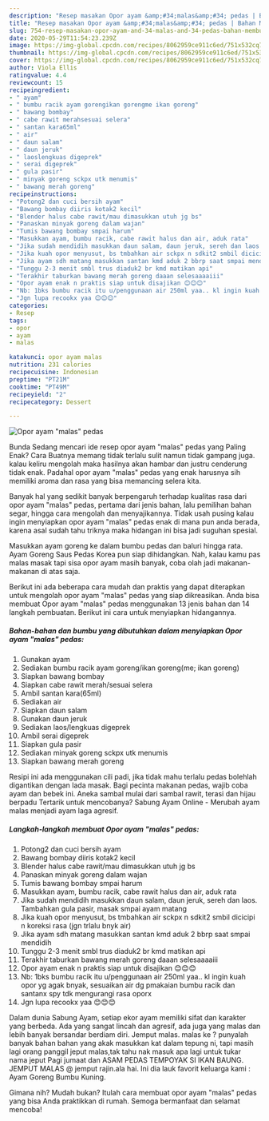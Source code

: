 ```yaml
---
description: "Resep masakan Opor ayam &amp;#34;malas&amp;#34; pedas | Bahan Membuat Opor ayam &amp;#34;malas&amp;#34; pedas Yang Enak Dan Lezat"
title: "Resep masakan Opor ayam &amp;#34;malas&amp;#34; pedas | Bahan Membuat Opor ayam &amp;#34;malas&amp;#34; pedas Yang Enak Dan Lezat"
slug: 754-resep-masakan-opor-ayam-and-34-malas-and-34-pedas-bahan-membuat-opor-ayam-and-34-malas-and-34-pedas-yang-enak-dan-lezat
date: 2020-05-29T11:54:23.239Z
image: https://img-global.cpcdn.com/recipes/8062959ce911c6ed/751x532cq70/opor-ayam-malas-pedas-foto-resep-utama.jpg
thumbnail: https://img-global.cpcdn.com/recipes/8062959ce911c6ed/751x532cq70/opor-ayam-malas-pedas-foto-resep-utama.jpg
cover: https://img-global.cpcdn.com/recipes/8062959ce911c6ed/751x532cq70/opor-ayam-malas-pedas-foto-resep-utama.jpg
author: Viola Ellis
ratingvalue: 4.4
reviewcount: 15
recipeingredient:
- " ayam"
- " bumbu racik ayam gorengikan gorengme ikan goreng"
- " bawang bombay"
- " cabe rawit merahsesuai selera"
- " santan kara65ml"
- " air"
- " daun salam"
- " daun jeruk"
- " laoslengkuas digeprek"
- " serai digeprek"
- " gula pasir"
- " minyak goreng sckpx utk menumis"
- " bawang merah goreng"
recipeinstructions:
- "Potong2 dan cuci bersih ayam"
- "Bawang bombay diiris kotak2 kecil"
- "Blender halus cabe rawit/mau dimasukkan utuh jg bs"
- "Panaskan minyak goreng dalam wajan"
- "Tumis bawang bombay smpai harum"
- "Masukkan ayam, bumbu racik, cabe rawit halus dan air, aduk rata"
- "Jika sudah mendidih masukkan daun salam, daun jeruk, sereh dan laos. Tambahkan gula pasir, masak smpai ayam matang"
- "Jika kuah opor menyusut, bs tmbahkan air sckpx n sdkit2 smbil dicicipi n koreksi rasa (jgn trlalu bnyk air)"
- "Jika ayam sdh matang masukkan santan kmd aduk 2 bbrp saat smpai mendidih"
- "Tunggu 2-3 menit smbl trus diaduk2 br kmd matikan api"
- "Terakhir taburkan bawang merah goreng daaan selesaaaaiii"
- "Opor ayam enak n praktis siap untuk disajikan 😊😊😊"
- "Nb: 1bks bumbu racik itu u/penggunaan air 250ml yaa.. kl ingin kuah opor yg agak bnyak, sesuaikan air dg pmakaian bumbu racik dan santanx spy tdk mengurangi rasa oporx"
- "Jgn lupa recookx yaa 😊😊😊"
categories:
- Resep
tags:
- opor
- ayam
- malas

katakunci: opor ayam malas 
nutrition: 231 calories
recipecuisine: Indonesian
preptime: "PT21M"
cooktime: "PT49M"
recipeyield: "2"
recipecategory: Dessert

---
```



![Opor ayam &#34;malas&#34; pedas](https://img-global.cpcdn.com/recipes/8062959ce911c6ed/751x532cq70/opor-ayam-malas-pedas-foto-resep-utama.jpg)

Bunda Sedang mencari ide resep opor ayam &#34;malas&#34; pedas yang Paling Enak? Cara Buatnya memang tidak terlalu sulit namun tidak gampang juga. kalau keliru mengolah maka hasilnya akan hambar dan justru cenderung tidak enak. Padahal opor ayam &#34;malas&#34; pedas yang enak harusnya sih memiliki aroma dan rasa yang bisa memancing selera kita.

Banyak hal yang sedikit banyak berpengaruh terhadap kualitas rasa dari opor ayam &#34;malas&#34; pedas, pertama dari jenis bahan, lalu pemilihan bahan segar, hingga cara mengolah dan menyajikannya. Tidak usah pusing kalau ingin menyiapkan opor ayam &#34;malas&#34; pedas enak di mana pun anda berada, karena asal sudah tahu triknya maka hidangan ini bisa jadi suguhan spesial.

Masukkan ayam goreng ke dalam bumbu pedas dan baluri hingga rata. Ayam Goreng Saus Pedas Korea pun siap dihidangkan. Nah, kalau kamu pas malas masak tapi sisa opor ayam masih banyak, coba olah jadi makanan-makanan di atas saja.


Berikut ini ada beberapa cara mudah dan praktis yang dapat diterapkan untuk mengolah opor ayam &#34;malas&#34; pedas yang siap dikreasikan. Anda bisa membuat Opor ayam &#34;malas&#34; pedas menggunakan 13 jenis bahan dan 14 langkah pembuatan. Berikut ini cara untuk menyiapkan hidangannya.

<!--inarticleads1-->

##### Bahan-bahan dan bumbu yang dibutuhkan dalam menyiapkan Opor ayam &#34;malas&#34; pedas:

1. Gunakan  ayam
1. Sediakan  bumbu racik ayam goreng/ikan goreng(me; ikan goreng)
1. Siapkan  bawang bombay
1. Siapkan  cabe rawit merah/sesuai selera
1. Ambil  santan kara(65ml)
1. Sediakan  air
1. Siapkan  daun salam
1. Gunakan  daun jeruk
1. Sediakan  laos/lengkuas digeprek
1. Ambil  serai digeprek
1. Siapkan  gula pasir
1. Sediakan  minyak goreng sckpx utk menumis
1. Siapkan  bawang merah goreng


Resipi ini ada menggunakan cili padi, jika tidak mahu terlalu pedas bolehlah digantikan dengan lada masak. Bagi pecinta makanan pedas, wajib coba ayam dan bebek ini. Aneka sambal mulai dari sambal rawit, terasi dan hijau berpadu Tertarik untuk mencobanya? Sabung Ayam Online - Merubah ayam malas menjadi ayam laga agresif. 

<!--inarticleads2-->

##### Langkah-langkah membuat Opor ayam &#34;malas&#34; pedas:

1. Potong2 dan cuci bersih ayam
1. Bawang bombay diiris kotak2 kecil
1. Blender halus cabe rawit/mau dimasukkan utuh jg bs
1. Panaskan minyak goreng dalam wajan
1. Tumis bawang bombay smpai harum
1. Masukkan ayam, bumbu racik, cabe rawit halus dan air, aduk rata
1. Jika sudah mendidih masukkan daun salam, daun jeruk, sereh dan laos. Tambahkan gula pasir, masak smpai ayam matang
1. Jika kuah opor menyusut, bs tmbahkan air sckpx n sdkit2 smbil dicicipi n koreksi rasa (jgn trlalu bnyk air)
1. Jika ayam sdh matang masukkan santan kmd aduk 2 bbrp saat smpai mendidih
1. Tunggu 2-3 menit smbl trus diaduk2 br kmd matikan api
1. Terakhir taburkan bawang merah goreng daaan selesaaaaiii
1. Opor ayam enak n praktis siap untuk disajikan 😊😊😊
1. Nb: 1bks bumbu racik itu u/penggunaan air 250ml yaa.. kl ingin kuah opor yg agak bnyak, sesuaikan air dg pmakaian bumbu racik dan santanx spy tdk mengurangi rasa oporx
1. Jgn lupa recookx yaa 😊😊😊


Dalam dunia Sabung Ayam, setiap ekor ayam memiliki sifat dan karakter yang berbeda. Ada yang sangat lincah dan agresif, ada juga yang malas dan lebih banyak bersandar berdiam diri. Jemput malas. malas ke ? punyalah banyak bahan bahan yang akak masukkan kat dalam tepung ni, tapi masih lagi orang panggil jeput malas,tak tahu nak masuk apa lagi untuk tukar nama jeput Pagi jumaat dan ASAM PEDAS TEMPOYAK SI IKAN BAUNG. JEMPUT MALAS @ jemput rajin.ala hai. Ini dia lauk favorit keluarga kami : Ayam Goreng Bumbu Kuning. 

Gimana nih? Mudah bukan? Itulah cara membuat opor ayam &#34;malas&#34; pedas yang bisa Anda praktikkan di rumah. Semoga bermanfaat dan selamat mencoba!
